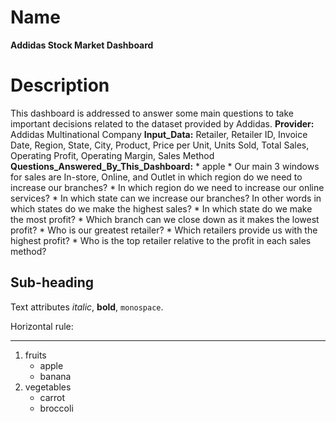 Name
=======
**Addidas Stock Market Dashboard**


Description
=======
This dashboard is addressed to answer some main questions to take important decisions related to the dataset provided by Addidas.
**Provider:** Addidas Multinational Company
**Input_Data:** Retailer, Retailer ID, Invoice Date, Region, State, City, Product, Price per Unit, Units Sold, Total Sales, Operating Profit, Operating Margin, Sales Method
**Questions_Answered_By_This_Dashboard:**
     * apple
     * Our main 3 windows for sales are In-store, Online, and Outlet in which region do we need to increase our branches?
     * In which region do we need to increase our online services?
     * In which state can we increase our branches? In other words in which states do we make the highest sales?
     * In which state do we make the most profit?
     * Which branch can we close down as it makes the lowest profit?
     * Who is our greatest retailer?
     * Which retailers provide us with the highest profit?
     * Who is the top retailer relative to the profit in each sales method?


Sub-heading
-----------

Text attributes _italic_, **bold**, `monospace`.

Horizontal rule:

---

  1. fruits
     * apple
     * banana
  2. vegetables
     - carrot
     - broccoli
